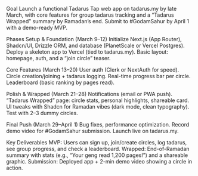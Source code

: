 Goal
Launch a functional Tadarus Tap web app on tadarus.my by late March, with core features for group tadarus tracking and a “Tadarus Wrapped” summary by Ramadan’s end. Submit to #GodamSahur by April 1 with a demo-ready MVP.

Phases
Setup & Foundation (March 9–12)
Initialize Next.js (App Router), Shadcn/UI, Drizzle ORM, and database (PlanetScale or Vercel Postgres).
Deploy a skeleton app to Vercel (tied to tadarus.my).
Basic layout: homepage, auth, and a “join circle” teaser.

Core Features (March 13–20)
User auth (Clerk or NextAuth for speed).
Circle creation/joining + tadarus logging.
Real-time progress bar per circle.
Leaderboard (basic ranking by pages read).

Polish & Wrapped (March 21–28)
Notifications (email or PWA push).
“Tadarus Wrapped” page: circle stats, personal highlights, shareable card.
UI tweaks with Shadcn for Ramadan vibes (dark mode, clean typography).
Test with 2–3 dummy circles.

Final Push (March 29–April 1)
Bug fixes, performance optimization.
Record demo video for #GodamSahur submission.
Launch live on tadarus.my.

Key Deliverables
MVP: Users can sign up, join/create circles, log tadarus, see group progress, and check a leaderboard.
Wrapped: End-of-Ramadan summary with stats (e.g., “Your geng read 1,200 pages!”) and a shareable graphic.
Submission: Deployed app + 2-min demo video showing a circle in action.